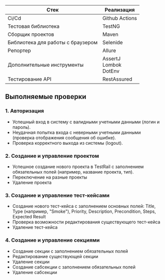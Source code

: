 
| Стек                             | Реализация                      |
|----------------------------------|---------------------------------|
| Ci/Cd                            | Github Actions                  |
| Тестовая библиотека              | TestNG                          |
| Сборщик проектов                 | Maven                           |
| Библиотека для работы с браузером | Selenide                        |
| Репортер                         | Allure                          |
| Дополнительные инструменты       | AssertJ<br>Lombok<br>DotEnv<br> |
| Тестирование API                 | RestAssured                     |
## Выполняемые проверки

### 1. Авторизация

- Успешный вход в систему с валидными учетными данными (логин и пароль).
- Неудачная попытка входа с неверными учетными данными (проверка отображения сообщения об ошибке).
- Проверка корректного выхода из системы (logout).

### 2. Создание и управление проектом

- Успешное создание нового проекта в TestRail с заполнением обязательных полей (например, название проекта, тип).
- Переключение на разные проекты
- Удаление проекта

### 3. Создание и управление тест-кейсами

- Создание нового тест-кейса с заполнением основных полей: Title, Type (например, "Smoke"), Priority, Description, Precondition, Steps, Expected Result
- Проверка возможности редактирования существующего тест-кейса
- Удаление тест-кейса

### 4. Создание и управление секциями

- Создание секции с заполнением обязательных полей
- Редактирование существующей секции
- Удаление секции
- Создание сабсекции с заполнением обязательных полей
- Удаление сабсекции
